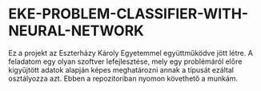 # EKE-PROBLEM-CLASSIFIER-WITH-NEURAL-NETWORK

Ez a projekt az Eszterházy Károly Egyetemmel együttműködve jött létre. A feladatom egy olyan szoftver lefejlesztése, mely egy problémáról előre kigyűjtött adatok alapján képes meghatározni annak a típusát ezáltal osztályozza azt. Ebben a repozitoriban nyomon követhető a munkám.
